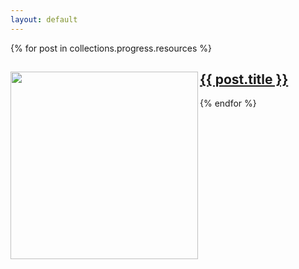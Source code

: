 ```yaml
---
layout: default
---
```


{% for post in collections.progress.resources %}
  <h2>
    <a href="{{ post.relative_url }}">
      <img src="{{ post.image }}" align="left" width="300" />
      {{ post.title }}
    </a>
  </h2>
{% endfor %}
